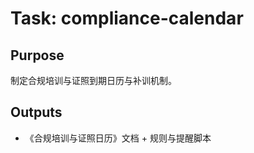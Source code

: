 # Task: compliance-calendar

## Purpose

制定合规培训与证照到期日历与补训机制。

## Outputs

- 《合规培训与证照日历》文档 + 规则与提醒脚本
